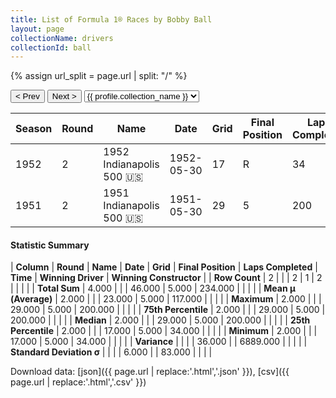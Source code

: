 ```yaml
---
title: List of Formula 1® Races by Bobby Ball
layout: page
collectionName: drivers
collectionId: ball
---
```


{% assign url_split = page.url | split: "/" %}
<div id="collection-navigation">
<button onclick="selector.options[selector.selectedIndex-1].value && (window.location = selector.options[selector.selectedIndex-1].value);">&lt; Prev</button>
<button onclick="selector.options[selector.selectedIndex+1].value && (window.location = selector.options[selector.selectedIndex+1].value);">Next &gt;</button>
<select id="selector" onchange="this.options[this.selectedIndex].value && (window.location = this.options[this.selectedIndex].value);">
  {% for collectionId in site.data[page.collectionName].refs %}
    {% if collectionId == page.collectionId %}
      {% assign selected = "selected" %}
    {% else %}
      {% assign selected = "" %}
    {% endif %}
    {% assign profile = site.data[page.collectionName][collectionId].profile %}
    <option value="/f1/{{ page.collectionName }}/{{ collectionId }}/{{ url_split[4] }}" {{ selected }}>{{ profile.collection_name }}</option>
  {% endfor %}
</select>
</div>

| Season | Round | Name | Date | Grid | Final Position | Laps Completed | Time | Winning Driver | Winning Constructor |
|--|--|--|--|--|--|--|--|--|--|
| 1952 | 2 | 1952 Indianapolis 500 🇺🇸 | 1952-05-30 | 17 | R | 34 |   | Troy Ruttman 🇺🇸 | Kuzma 🇺🇸 |
| 1951 | 2 | 1951 Indianapolis 500 🇺🇸 | 1951-05-30 | 29 | 5 | 200 | +4:52.23 | Lee Wallard 🇺🇸 | Kurtis Kraft 🇺🇸 |

#### Statistic Summary

| **Column** | **Round** | **Name** | **Date** | **Grid** | **Final Position** | **Laps Completed** | **Time** | **Winning Driver** | **Winning Constructor** |
| **Row Count** | 2 |  |  | 2 | 1 | 2 |  |  |  |
| **Total Sum** | 4.000 |  |  | 46.000 | 5.000 | 234.000 |  |  |  |
| **Mean μ (Average)** | 2.000 |  |  | 23.000 | 5.000 | 117.000 |  |  |  |
| **Maximum** | 2.000 |  |  | 29.000 | 5.000 | 200.000 |  |  |  |
| **75th Percentile** | 2.000 |  |  | 29.000 | 5.000 | 200.000 |  |  |  |
| **Median** | 2.000 |  |  | 29.000 | 5.000 | 200.000 |  |  |  |
| **25th Percentile** | 2.000 |  |  | 17.000 | 5.000 | 34.000 |  |  |  |
| **Minimum** | 2.000 |  |  | 17.000 | 5.000 | 34.000 |  |  |  |
| **Variance** |  |  |  | 36.000 |  | 6889.000 |  |  |  |
| **Standard Deviation σ** |  |  |  | 6.000 |  | 83.000 |  |  |  |

Download data: [json]({{ page.url | replace:'.html','.json' }}), [csv]({{ page.url | replace:'.html','.csv' }})
